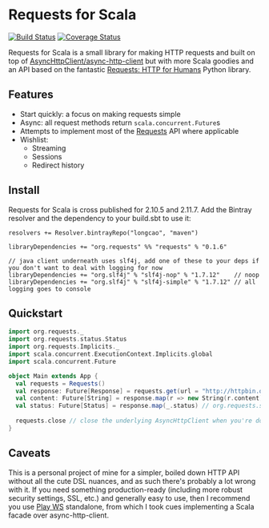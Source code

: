 # Requests for Scala

[![Build Status](https://travis-ci.org/longcao/requests.svg?branch=master)](https://travis-ci.org/longcao/requests)
[![Coverage Status](https://coveralls.io/repos/longcao/requests/badge.svg?branch=master)](https://coveralls.io/r/longcao/requests?branch=master)

Requests for Scala is a small library for making HTTP requests and built on top of [AsyncHttpClient/async-http-client](https://github.com/AsyncHttpClient/async-http-client) but with more Scala goodies and an API based on the fantastic [Requests: HTTP for Humans](http://docs.python-requests.org/en/latest/) Python library.

## Features

- Start quickly: a focus on making requests simple
- Async: all request methods return `scala.concurrent.Future`s
- Attempts to implement most of the [Requests](http://docs.python-requests.org/en/latest/api/) API where applicable
- Wishlist:
    - Streaming
    - Sessions
    - Redirect history

## Install

Requests for Scala is cross published for 2.10.5 and 2.11.7. Add the Bintray resolver and the dependency to your build.sbt to use it:

```
resolvers += Resolver.bintrayRepo("longcao", "maven")

libraryDependencies += "org.requests" %% "requests" % "0.1.6"

// java client underneath uses slf4j, add one of these to your deps if you don't want to deal with logging for now
libraryDependencies += "org.slf4j" % "slf4j-nop" % "1.7.12"    // noop
libraryDependencies += "org.slf4j" % "slf4j-simple" % "1.7.12" // all logging goes to console
```

## Quickstart

```scala
import org.requests._
import org.requests.status.Status
import org.requests.Implicits._
import scala.concurrent.ExecutionContext.Implicits.global
import scala.concurrent.Future

object Main extends App {
  val requests = Requests()
  val response: Future[Response] = requests.get(url = "http://httpbin.org/get")
  val content: Future[String] = response.map(r => new String(r.content))
  val status: Future[Status] = response.map(_.status) // org.requests.status.OK
  
  requests.close // close the underlying AsyncHttpClient when you're done
}
```

## Caveats

This is a personal project of mine for a simpler, boiled down HTTP API without all the cute DSL nuances, and as such there's probably a lot wrong with it. If you need something production-ready (including more robust security settings, SSL, etc.) and generally easy to use, then I recommend you use [Play WS](https://www.playframework.com/documentation/2.4.x/ScalaWS) standalone, from which I took cues implementing a Scala facade over async-http-client.
